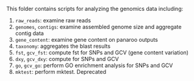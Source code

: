 This folder contains scripts for analyzing the genomics data including:

1. `raw_reads`: examine raw reads
2. `genomes`, `contigs`: examine assembled genome size and aggregate contig data
3. `gene_content`: examine gene content on panaroo outputs
4. `taxonomy`: aggregates the blast results
5. `fst`, `gcv_fst`: compute fst for SNPs and GCV (gene content variation)
6. `dxy`, `gcv_dxy`: compute for SNPs and GCV
7. `go`, `gcv_go`: perform GO enrichment analysis for SNPs and GCV
8. `mktest`: perform mktest. Deprecated
